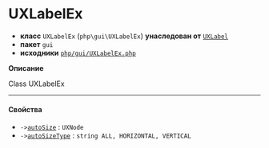 # UXLabelEx

- **класс** `UXLabelEx` (`php\gui\UXLabelEx`) **унаследован от** [`UXLabel`](api-docs/classes/php/gui/UXLabel.ru.md)
- **пакет** `gui`
- **исходники** [`php/gui/UXLabelEx.php`](./src/main/resources/JPHP-INF/sdk/php/gui/UXLabelEx.php)

**Описание**

Class UXLabelEx

---

#### Свойства

- `->`[`autoSize`](#prop-autosize) : `UXNode`
- `->`[`autoSizeType`](#prop-autosizetype) : `string ALL, HORIZONTAL, VERTICAL`